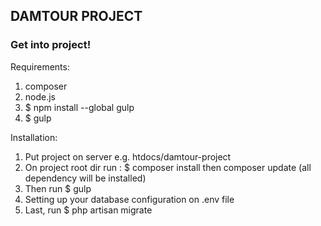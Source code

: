 ## DAMTOUR PROJECT

### Get into project!

 Requirements:
 1. composer
 2. node.js
 3. $ npm install --global gulp
 4. $ gulp
 
 Installation:
  1. Put project on server e.g. htdocs/damtour-project
  2. On project root dir run : $ composer install then composer update (all dependency will be installed)
  3. Then run $ gulp
  4. Setting up your database configuration on .env file
  5. Last, run $ php artisan migrate
 
 

